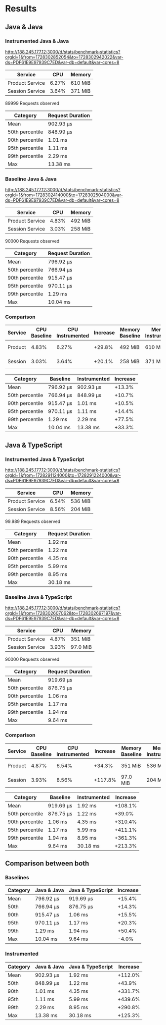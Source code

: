# Results

## Java & Java

### Instrumented Java & Java

http://188.245.177.12:3000/d/stats/benchmark-statistics?orgId=1&from=1728302852054&to=1728302942022&var-ds=PDF61E9E97939C7ED&var-db=default&var-cores=8

| Service         | CPU   | Memory  |
|-----------------|-------|---------|
| Product Service | 6.27% | 610 MiB |
| Session Service | 3.64% | 371 MiB |

89999 Requests observed

| Category        | Request Duration |
|-----------------|------------------|
| Mean            | 902.93 µs        |
| 50th percentile | 848.99 µs        |
| 90th percentile | 1.01 ms          |
| 95th percentile | 1.11 ms          |
| 99th percentile | 2.29 ms          |
| Max             | 13.38 ms         |

### Baseline Java & Java

http://188.245.177.12:3000/d/stats/benchmark-statistics?orgId=1&from=1728302414000&to=1728302504000&var-ds=PDF61E9E97939C7ED&var-db=default&var-cores=8

| Service         | CPU    | Memory  |
|-----------------|--------|---------|
| Product Service | 4.83%  | 492 MiB |
| Session Service | 3.03%	 | 258 MiB |

90000 Requests observed

| Category        | Request Duration |
|-----------------|------------------|
| Mean            | 796.92 µs        |
| 50th percentile | 766.94 µs        |
| 90th percentile | 915.47 µs        |
| 95th percentile | 970.11 µs        |
| 99th percentile | 1.29 ms          |
| Max             | 10.04 ms         |

### Comparison

| Service | CPU Baseline | CPU Instrumented | Increase | Memory Baseline | Memory Instrumented | Increase | Increase Absolute | 
|---------|--------------|------------------|----------|-----------------|---------------------|----------|-------------------|
| Product | 4.83%        | 6.27%            | +29.8%   | 492 MiB         | 610 MiB             | +24.0%   | +118 MiB          |
| Session | 3.03%        | 3.64%            | +20.1%   | 258 MiB         | 371 MiB             | +43.8%   | +113 MiB          |

| Category        | Baseline  | Instrumented | Increase |
|-----------------|-----------|--------------|----------|
| Mean            | 796.92 µs | 902.93 µs    | +13.3%   |
| 50th percentile | 766.94 µs | 848.99 µs    | +10.7%   |
| 90th percentile | 915.47 µs | 1.01 ms      | +10.5%   |
| 95th percentile | 970.11 µs | 1.11 ms      | +14.4%   |
| 99th percentile | 1.29 ms   | 2.29 ms      | +77.5%   |
| Max             | 10.04 ms  | 13.38 ms     | +33.3%   |

## Java & TypeScript

### Instrumented Java & TypeScript

http://188.245.177.12:3000/d/stats/benchmark-statistics?orgId=1&from=1728291124000&to=1728291224000&var-ds=PDF61E9E97939C7ED&var-db=default&var-cores=8

| Service         | CPU   | Memory  |
|-----------------|-------|---------|
| Product Service | 6.54% | 536 MiB |
| Session Service | 8.56% | 204 MiB |

99.989 Requests observed

| Category        | Request Duration |
|-----------------|------------------|
| Mean            | 1.92 ms          |
| 50th percentile | 1.22 ms          |
| 90th percentile | 4.35 ms          |
| 95th percentile | 5.99 ms          |
| 99th percentile | 8.95 ms          |
| Max             | 30.18 ms         |

### Baseline Java & TypeScript

http://188.245.177.12:3000/d/stats/benchmark-statistics?orgId=1&from=1728302607062&to=1728302697197&var-ds=PDF61E9E97939C7ED&var-db=default&var-cores=8

| Service         | CPU   | Memory   |
|-----------------|-------|----------|
| Product Service | 4.87% | 351 MiB  |
| Session Service | 3.93% | 97.0 MiB |

90000 Requests observed

| Category        | Request Duration |
|-----------------|------------------|
| Mean            | 919.69 µs        |
| 50th percentile | 876.75 µs        |
| 90th percentile | 1.06 ms          |
| 95th percentile | 1.17 ms          |
| 99th percentile | 1.94 ms          |
| Max             | 9.64 ms          |

### Comparison

| Service | CPU Baseline | CPU Instrumented | Increase | Memory Baseline | Memory Instrumented | Increase | Increase Absolute |
|---------|--------------|------------------|----------|-----------------|---------------------|----------|-------------------|
| Product | 4.87%        | 6.54%            | +34.3%   | 351 MiB         | 536 MiB             | +52.7%   | +185 MiB          |
| Session | 3.93%        | 8.56%            | +117.8%  | 97.0 MiB        | 204 MiB             | +110.3%  | +107 MiB          |

| Category        | Baseline  | Instrumented | Increase |
|-----------------|-----------|--------------|----------|
| Mean            | 919.69 µs | 1.92 ms      | +108.1%  |
| 50th percentile | 876.75 µs | 1.22 ms      | +39.0%   |
| 90th percentile | 1.06 ms   | 4.35 ms      | +310.4%  |
| 95th percentile | 1.17 ms   | 5.99 ms      | +411.1%  |
| 99th percentile | 1.94 ms   | 8.95 ms      | +361.3%  |
| Max             | 9.64 ms   | 30.18 ms     | +213.3%  |


## Comparison between both

### Baselines

| Category | Java & Java | Java & TypeScript | Increase |
|----------|-------------|-------------------|----------|
| Mean     | 796.92 µs   | 919.69 µs         | +15.4%   |
| 50th     | 766.94 µs   | 876.75 µs         | +14.3%   |
| 90th     | 915.47 µs   | 1.06 ms           | +15.5%   |
| 95th     | 970.11 µs   | 1.17 ms           | +20.3%   |
| 99th     | 1.29 ms     | 1.94 ms           | +50.4%   |
| Max      | 10.04 ms    | 9.64 ms           | -4.0%    |

### Instrumented

| Category | Java & Java | Java & TypeScript | Increase |
|----------|-------------|-------------------|----------|
| Mean     | 902.93 µs   | 1.92 ms           | +112.0%  |
| 50th     | 848.99 µs   | 1.22 ms           | +43.9%   |
| 90th     | 1.01 ms     | 4.35 ms           | +331.7%  |
| 95th     | 1.11 ms     | 5.99 ms           | +439.6%  |
| 99th     | 2.29 ms     | 8.95 ms           | +290.8%  |
| Max      | 13.38 ms    | 30.18 ms          | +125.3%  |

